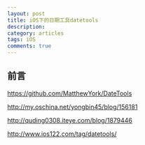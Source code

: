 ```yaml
---
layout: post
title: iOS下的日期工具datetools
description: 
category: articles
tags: iOS
comments: true
---
```


## 前言

https://github.com/MatthewYork/DateTools

http://my.oschina.net/yongbin45/blog/156181

http://quding0308.iteye.com/blog/1879446

http://www.ios122.com/tag/datetools/

